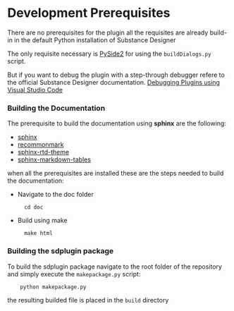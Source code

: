 # Development Prerequisites

There are no prerequisites for the plugin all the requisites are already build-in in the default Python installation of Substance Designer

The only requisite necessary is [PySide2](https://pypi.org/project/PySide2/) for using the `buildDialogs.py` script.

But if you want to debug the plugin with a step-through debugger refere to the official Substance Designer documentation. [Debugging Plugins using Visual Studio Code](https://docs.substance3d.com/sddoc/debugging-plugins-using-visual-studio-code-172825679.html)


### Building the Documentation

The prerequisite to build the documentation using **sphinx** are the following:

- [sphinx](https://www.sphinx-doc.org/en/master/)
- [recommonmark](https://recommonmark.readthedocs.io/en/latest/)
- [sphinx-rtd-theme](https://pypi.org/project/sphinx-rtd-theme/)
- [sphinx-markdown-tables](https://pypi.org/project/sphinx-markdown-tables/)

when all the prerequisites are installed these are the steps needed to build the documentation:

- Navigate to the doc folder

        cd doc

- Build using make

        make html


### Building the sdplugin package

To build the sdplugin package navigate to the root folder of the repository and simply execute the `makepackage.py` script:

        python makepackage.py

the resulting builded file is placed in the `build` directory